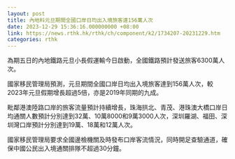 ```yaml
---
layout: post
title: 內地料元旦期間全國口岸日均出入境旅客達156萬人次
date: 2023-12-29 15:36:16.000000000 +08:00
link: https://news.rthk.hk/rthk/ch/component/k2/1734207-20231229.htm
categories: rthk
---
```


為期五日的內地鐵路元旦小長假運輸今日啟動，全國鐵路預計發送旅客6300萬人次。

國家移民管理局預測，元旦期間全國口岸日均出入境旅客達到156萬人次，較2023年元旦假期增長超過5倍，亦是2019年同期的九成。

毗鄰港澳陸路口岸的旅客流量預計持續增長，珠海拱北、青茂、港珠澳大橋口岸日均通關人數預計分別達到32萬、10萬8000和9萬3000人次，深圳羅湖、福田、深圳灣口岸預計分別達到19萬、18萬和12萬人次。

國家移民管理局要求全國邊檢機關及時發布口岸客流情況，同時開足查驗通道，確保中國公民出入境通關排隊不超過30分鐘。
